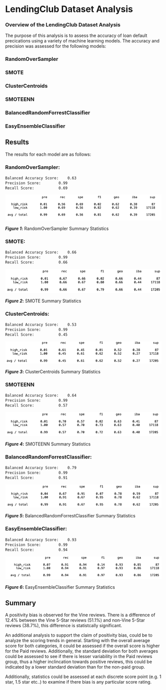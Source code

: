 # LendingClub Dataset Analysis

### **Overview of the LendingClub Dataset Analysis**
The purpose of this analysis is to assess the accuracy of loan default precications using a variety of machine learning models. 
The accuracy and precision was assessed for the following models:

### RandomOverSampler
### SMOTE
### ClusterCentroids
### SMOTEENN
### BalancedRandomForrestClassifier
### EasyEnsembleClassifier


## Results


The results for each model are as follows:


### RandomOverSampler:

	Balanced Accuracy Score: 	0.63
	Precision Score: 		0.99
	Recall Score: 			0.69

![Figure 1](https://github.com/CR-HSDC/cryptocurrencies/blob/main/resources/Fig1_RandomOverSampler.png)

**_Figure 1_:** RandomOverSampler Summary Statistics

	
### SMOTE:
	Balanced Accuracy Score: 	0.66
	Precision Score:		0.99
	Recall Score:			0.66
	
![Figure 2](https://github.com/CR-HSDC/cryptocurrencies/blob/main/resources/Fig2_SMOTE.png)

**_Figure 2_:** SMOTE Summary Statistics
	
### ClusterCentroids:
	Balanced Accuracy Score: 	0.53
	Precision Score:		0.99
	Recall Score:			0.45

![Figure 3](https://github.com/CR-HSDC/cryptocurrencies/blob/main/resources/Fig3_ClusterCentroids.png)

**_Figure 3_:** ClusterCentroids Summary Statistics


### SMOTEENN
	Balanced Accuracy Score: 	0.64
	Precision Score: 		0.99
	Recall Score:			0.57

![Figure 4](https://github.com/CR-HSDC/cryptocurrencies/blob/main/resources/Fig4_SMOTEENN.png)

**_Figure 4_:** SMOTEENN Summary Statistics

### BalancedRandomForrestClassifier:
	Balanced Accuracy Score: 	0.79
	Precision Score:		0.99
	Recall Score:			0.91

![Figure 5](https://github.com/CR-HSDC/cryptocurrencies/blob/main/resources/Fig5_BalancedRandomForestClassifier.png)

**_Figure 5_:** BalancedRandomForrestClassifier Summary Statistics

### EasyEnsembleClassifier:
	Balanced Accuracy Score: 	0.93
	Precision Score:		0.99
	Recall Score:			0.94

![Figure 6](https://github.com/CR-HSDC/cryptocurrencies/blob/main/resources/Fig6_EasyEnsembleClassifer.png)

**_Figure 6_:** EasyEnsembleClassifier Summary Statistics


## Summary 

A positivity bias is observed for the Vine reviews. There is a difference of 12.4% between the Vine 5-Star reviews (51.1%) and non-Vine 5-Star reviews (38.7%), this difference is statistcally significant. 

An additional analysis to support the claim of positivity bias, could be to analyze the scoring trends in general. Starting with the overall average score for both categories, it could be assessed if the overall score is higher for the Paid reviews. Additionally, the standard deviation for both averages could be assessed to see if there is lesser variability in the Paid reviews group, thus a higher inclincation towards positive reviews, this could be indicated by a lower standard deviation than for the non-paid group.

Additionally, statistics could be assessed at each discrete score point (e.g. 1 star, 1.5 star etc..) to examine if there bias is any particular score rating.











